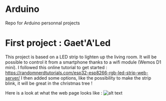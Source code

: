 # Arduino
Repo for Arduino personnal projects

# First project : Gaet'A'Led
This project is based on a LED strip to lighten up the living room. It will be possible to control it from a
smartphone thanks to a wifi module (Wemos D1 mini). I followed this online tutorial to get started : https://randomnerdtutorials.com/esp32-esp8266-rgb-led-strip-web-server/
I then added some options, like the possibility to make the strip blink, it will be great in the christmas tree !

Here is a look at what the web page looks like :
![alt text](https://github.com/gaetanBelliere/Arduino/tree/main/images/iterface.png?raw=true)
